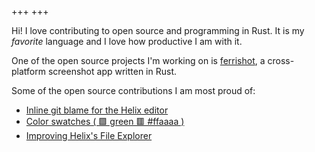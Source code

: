 +++
+++

Hi! I love contributing to open source and programming in Rust. It is my _favorite_ language and I love how productive I am with it.

One of the open source projects I'm working on is [ferrishot](https://github.com/nik-rev/ferrishot), a cross-platform screenshot app written in Rust.

Some of the open source contributions I am most proud of:

- [Inline git blame for the Helix editor](https://github.com/helix-editor/helix/pull/13133)
- [Color swatches ( 🟩 green 🟥 #ffaaaa )](https://github.com/helix-editor/helix/pull/12308)
- [Improving Helix's File Explorer](https://github.com/helix-editor/helix/pull/12902)
